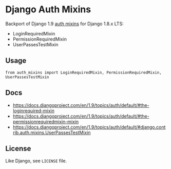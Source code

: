 # Django Auth Mixins

Backport of Django 1.9 [auth
mixins](https://github.com/django/django/blob/1.9.4/django/contrib/auth/mixins.py)
for Django 1.8.x LTS:

* LoginRequiredMixin
* PermissionRequiredMixin
* UserPassesTestMixin

## Usage

    from auth_mixins import LoginRequiredMixin, PermissionRequiredMixin, UserPassesTestMixin

## Docs

- https://docs.djangoproject.com/en/1.9/topics/auth/default/#the-loginrequired-mixin
- https://docs.djangoproject.com/en/1.9/topics/auth/default/#the-permissionrequiredmixin-mixin
- https://docs.djangoproject.com/en/1.9/topics/auth/default/#django.contrib.auth.mixins.UserPassesTestMixin

## License

Like Django, see `LICENSE` file.
